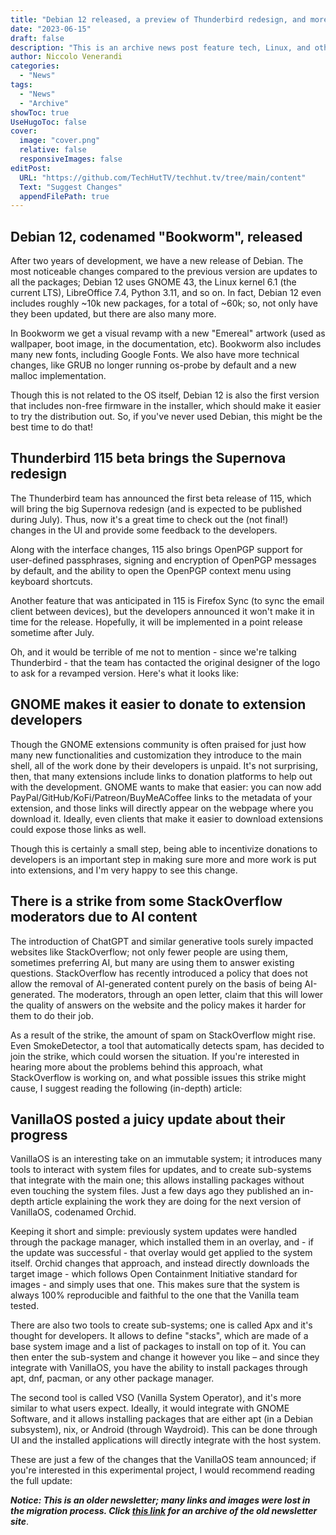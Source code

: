 ```yaml
---
title: "Debian 12 released, a preview of Thunderbird redesign, and more!"
date: "2023-06-15"
draft: false
description: "This is an archive news post feature tech, Linux, and other open-source news. This is an older article that was part of a migration. There will be missing images, broken links, and potentially other issues."
author: Niccolo Venerandi
categories:
  - "News"
tags:
  - "News"
  - "Archive"
showToc: true
UseHugoToc: false
cover:
  image: "cover.png"
  relative: false
  responsiveImages: false
editPost:
  URL: "https://github.com/TechHutTV/techhut.tv/tree/main/content"
  Text: "Suggest Changes"
  appendFilePath: true
---
```


## Debian 12, codenamed "Bookworm", released

After two years of development, we have a new release of Debian. The most noticeable changes compared to the previous version are updates to all the packages; Debian 12 uses GNOME 43, the Linux kernel 6.1 (the current LTS), LibreOffice 7.4, Python 3.11, and so on. In fact, Debian 12 even includes roughly ~10k new packages, for a total of ~60k; so, not only have they been updated, but there are also many more.

In Bookworm we get a visual revamp with a new "Emereal" artwork (used as wallpaper, boot image, in the documentation, etc). Bookworm also includes many new fonts, including Google Fonts. We also have more technical changes, like GRUB no longer running os-probe by default and a new malloc implementation.

Though this is not related to the OS itself, Debian 12 is also the first version that includes non-free firmware in the installer, which should make it easier to try the distribution out. So, if you've never used Debian, this might be the best time to do that!

## Thunderbird 115 beta brings the Supernova redesign

The Thunderbird team has announced the first beta release of 115, which will bring the big Supernova redesign (and is expected to be published during July). Thus, now it's a great time to check out the (not final!) changes in the UI and provide some feedback to the developers.

Along with the interface changes, 115 also brings OpenPGP support for user-defined passphrases, signing and encryption of OpenPGP messages by default, and the ability to open the OpenPGP context menu using keyboard shortcuts.

Another feature that was anticipated in 115 is Firefox Sync (to sync the email client between devices), but the developers announced it won't make it in time for the release. Hopefully, it will be implemented in a point release sometime after July.

Oh, and it would be terrible of me not to mention - since we're talking Thunderbird - that the team has contacted the original designer of the logo to ask for a revamped version. Here's what it looks like:

## GNOME makes it easier to donate to extension developers

Though the GNOME extensions community is often praised for just how many new functionalities and customization they introduce to the main shell, all of the work done by their developers is unpaid. It's not surprising, then, that many extensions include links to donation platforms to help out with the development. GNOME wants to make that easier: you can now add PayPal/GitHub/KoFi/Patreon/BuyMeACoffee links to the metadata of your extension, and those links will directly appear on the webpage where you download it. Ideally, even clients that make it easier to download extensions could expose those links as well.

Though this is certainly a small step, being able to incentivize donations to developers is an important step in making sure more and more work is put into extensions, and I'm very happy to see this change.

## There is a strike from some StackOverflow moderators due to AI content

The introduction of ChatGPT and similar generative tools surely impacted websites like StackOverflow; not only fewer people are using them, sometimes preferring AI, but many are using them to answer existing questions. StackOverflow has recently introduced a policy that does not allow the removal of AI-generated content purely on the basis of being AI-generated. The moderators, through an open letter, claim that this will lower the quality of answers on the website and the policy makes it harder for them to do their job.

As a result of the strike, the amount of spam on StackOverflow might rise. Even SmokeDetector, a tool that automatically detects spam, has decided to join the strike, which could worsen the situation. If you're interested in hearing more about the problems behind this approach, what StackOverflow is working on, and what possible issues this strike might cause, I suggest reading the following (in-depth) article:

## VanillaOS posted a juicy update about their progress

VanillaOS is an interesting take on an immutable system; it introduces many tools to interact with system files for updates, and to create sub-systems that integrate with the main one; this allows installing packages without even touching the system files. Just a few days ago they published an in-depth article explaining the work they are doing for the next version of VanillaOS, codenamed Orchid.

Keeping it short and simple: previously system updates were handled through the package manager, which installed them in an overlay, and - if the update was successful - that overlay would get applied to the system itself. Orchid changes that approach, and instead directly downloads the target image - which follows Open Containment Initiative standard for images - and simply uses that one. This makes sure that the system is always 100% reproducible and faithful to the one that the Vanilla team tested.

There are also two tools to create sub-systems; one is called Apx and it's thought for developers. It allows to define "stacks", which are made of a base system image and a list of packages to install on top of it. You can then enter the sub-system and change it however you like – and since they integrate with VanillaOS, you have the ability to install packages through apt, dnf, pacman, or any other package manager.

The second tool is called VSO (Vanilla System Operator), and it's more similar to what users expect. Ideally, it would integrate with GNOME Software, and it allows installing packages that are either apt (in a Debian subsystem), nix, or Android (through Waydroid). This can be done through UI and the installed applications will directly integrate with the host system.

These are just a few of the changes that the VanillaOS team announced; if you're interested in this experimental project, I would recommend reading the full update:

**_Notice: This is an older newsletter; many links and images were lost in the migration process. Click [this link](https://archive.techhut.tv/) for an archive of the old newsletter site_**.
